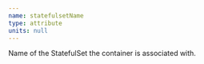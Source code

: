 ```yaml
---
name: statefulsetName
type: attribute
units: null
---
```


Name of the StatefulSet the container is associated with.
